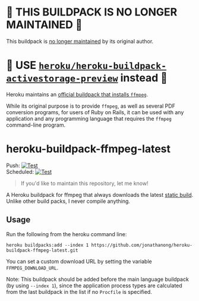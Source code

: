 # :rotating_light: THIS BUILDPACK IS NO LONGER MAINTAINED :rotating_light:

This buildpack is [no longer maintained](https://github.com/jonathanong/heroku-buildpack-ffmpeg-latest/issues/71#issuecomment-1687374864) by its original author.

# :rotating_light: USE [`heroku/heroku-buildpack-activestorage-preview`](https://github.com/heroku/heroku-buildpack-activestorage-preview) instead :rotating_light:

Heroku maintains an [official buildpack that installs `ffmpeg`](https://github.com/heroku/heroku-buildpack-activestorage-preview).

While its original purpose is to provide `ffmpeg`, as well as several PDF conversion programs, for users of Ruby on Rails, it can be used with any application and any programming language that requires the `ffmpeg` command-line program.

# heroku-buildpack-ffmpeg-latest

Push: [![Test](https://github.com/jonathanong/heroku-buildpack-ffmpeg-latest/workflows/Test/badge.svg?branch=master&event=push)](https://github.com/jonathanong/heroku-buildpack-ffmpeg-latest/actions?query=workflow%3ATest+event%3Apush+branch%3Amaster)  
Scheduled: [![Test](https://github.com/jonathanong/heroku-buildpack-ffmpeg-latest/workflows/Test/badge.svg?branch=master&event=schedule)](https://github.com/jonathanong/heroku-buildpack-ffmpeg-latest/actions?query=workflow%3ATest+event%3Aschedule+branch%3Amaster)

> If you'd like to maintain this repository, let me know!

A Heroku buildpack for ffmpeg that always downloads the latest [static build](http://johnvansickle.com/ffmpeg/).
Unlike other build packs, I never compile anything.

## Usage

Run the following from the heroku command line:

```
heroku buildpacks:add --index 1 https://github.com/jonathanong/heroku-buildpack-ffmpeg-latest.git
```

You can set a custom download URL by setting the variable `FFMPEG_DOWNLOAD_URL`.

Note: This buildpack should be added before the main language buildpack (by using `--index 1`),
since the application process types are calculated from the last buildpack in the list if no
`Procfile` is specified.
